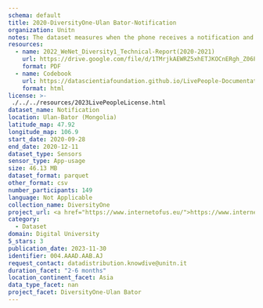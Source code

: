 ```yaml
---
schema: default
title: 2020-DiversityOne-Ulan Bator-Notification
organization: Unitn
notes: The dataset measures when the phone receives a notification and when it is dismissed by the user. It is part of Wenet Diversity 1 data collection, which contains data about the everyday life activities of students coming from 8 different universities located in China, Denmark, India, Italy, Mexico, Mongolia, Paraguay and UK. The data were collected via questionnaires, data coming from 27 smartphone sensors associated to thousand self-reported annotations over a period of 4 weeks.
resources:
  - name: 2022_WeNet_Diversity1_Technical-Report(2020-2021)
    url: https://drive.google.com/file/d/1TMrjkAEWRZ5xhETJKOCnERgh_Z06PO2E/view?usp=drive_link
    format: PDF
  - name: Codebook
    url: https://datascientiafoundation.github.io/LivePeople-Documentation/codebooks/2020_DV1_Ulan-Bator_notification.html
    format: html
license: >-
 ./../../resources/2023LivePeopleLicense.html
dataset_name: Notification
location: Ulan-Bator (Mongolia)
latitude_map: 47.92
longitude_map: 106.9
start_date: 2020-09-28
end_date: 2020-12-11
dataset_type: Sensors
sensor_type: App-usage
size: 46.13 MB
dataset_format: parquet
other_format: csv
number_participants: 149
language: Not Applicable
collection_name: DiversityOne
project_url: <a href="https://www.internetofus.eu/">https://www.internetofus.eu/</a>
category: 
  - Dataset
domain: Digital University
5_stars: 3
publication_date: 2023-11-30
identifier: 004.AAAD.AAB.AJ
request_contact: datadistribution.knowdive@unitn.it
duration_facet: "2-6 months"
location_continent_facet: Asia
data_type_facet: nan
project_facet: DiversityOne-Ulan Bator
---
```

